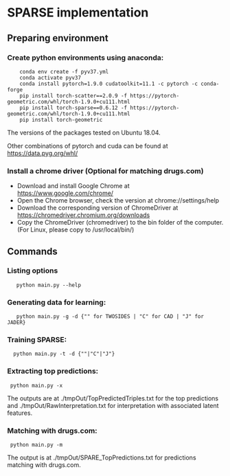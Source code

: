# SPARSE implementation

## Preparing environment

### Create python environments using anaconda:
```shell
    conda env create -f pyv37.yml
    conda activate pyv37
    conda install pytorch=1.9.0 cudatoolkit=11.1 -c pytorch -c conda-forge
    pip install torch-scatter==2.0.9 -f https://pytorch-geometric.com/whl/torch-1.9.0+cu111.html
    pip install torch-sparse==0.6.12 -f https://pytorch-geometric.com/whl/torch-1.9.0+cu111.html
    pip install torch-geometric
```

The versions of the packages tested on Ubuntu 18.04.

Other combinations of pytorch and cuda can be found at https://data.pyg.org/whl/



### Install a chrome driver (Optional for matching drugs.com)

- Download and install Google Chrome at https://www.google.com/chrome/
- Open the Chrome browser, check the version at chrome://settings/help
- Download the corresponding version of ChromeDriver at https://chromedriver.chromium.org/downloads
- Copy the ChromeDriver (chromedriver) to the bin folder of the computer. (For Linux, please copy to /usr/local/bin/)


## Commands
### Listing options

```shell
   python main.py --help
```
### Generating data for learning:

```shell
   python main.py -g -d {"" for TWOSIDES | "C" for CAD | "J" for JADER}

```

### Training SPARSE:

```shell
  python main.py -t -d {""|"C"|"J"}

```
### Extracting top predictions:

```shell
 python main.py -x 
```
The outputs are at ./tmpOut/TopPredictedTriples.txt for the top predictions and ./tmpOut/RawInterpretation.txt for interpretation with associated latent features.
### Matching with drugs.com:

```shell
 python main.py -m
```
The output is at ./tmpOut/SPARE_TopPredictions.txt for predictions matching with drugs.com.


